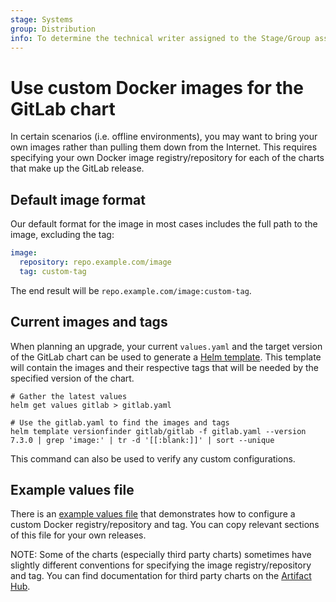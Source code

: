 ```yaml
---
stage: Systems
group: Distribution
info: To determine the technical writer assigned to the Stage/Group associated with this page, see https://handbook.gitlab.com/handbook/product/ux/technical-writing/#assignments
---
```


# Use custom Docker images for the GitLab chart

In certain scenarios (i.e. offline environments), you may want to bring your own images rather than pulling them down from the Internet. This requires specifying your own Docker image registry/repository for each of the charts that make up the GitLab release.

## Default image format

Our default format for the image in most cases includes the full path to the image, excluding the tag:

```yaml
image:
  repository: repo.example.com/image
  tag: custom-tag
```

The end result will be `repo.example.com/image:custom-tag`.

## Current images and tags

When planning an upgrade, your current `values.yaml` and the target version of the
GitLab chart can be used to generate a [Helm template](https://helm.sh/docs/helm/helm_template/).
This template will contain the images and their respective tags that will be
needed by the specified version of the chart.

```shell
# Gather the latest values
helm get values gitlab > gitlab.yaml

# Use the gitlab.yaml to find the images and tags
helm template versionfinder gitlab/gitlab -f gitlab.yaml --version 7.3.0 | grep 'image:' | tr -d '[[:blank:]]' | sort --unique
```

This command can also be used to verify any custom configurations.

## Example values file

There is an [example values file](https://gitlab.com/gitlab-org/charts/gitlab/tree/master/examples/custom-images/values.yaml) that demonstrates how to configure a custom Docker registry/repository and tag. You can copy relevant sections of this file for your own releases.

NOTE:
Some of the charts (especially third party charts) sometimes have slightly different conventions for specifying the image registry/repository and tag. You can find documentation for third party charts on the [Artifact Hub](https://artifacthub.io/).
